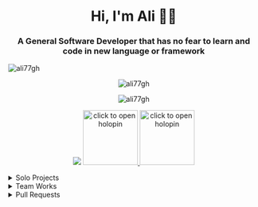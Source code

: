 <h1 align="center">Hi, I'm Ali 👋🤓</h1>
<h3 align="center">A General Software Developer that has no fear to learn and code in new language or framework</h3>

<p align="left"> <img src="https://komarev.com/ghpvc/?username=ali77gh&label=Profile%20views&color=0e75b6&style=flat" alt="ali77gh" /> </p>



<p align="center"><img  src="https://github-readme-stats.vercel.app/api/top-langs?username=ali77gh&hide=css,html,shaderlab,cmake&theme=tokyonight&langs_count=6&layout=donut" alt="ali77gh" /></p>

<p align="center"><img src="https://github-readme-stats.vercel.app/api?username=ali77gh&show_icons=true&theme=tokyonight&show=prs_merged,prs_merged_percentage&rank_icon=percentile&include_all_commits=true" alt="ali77gh" /></p>

<p align="center">
    <img src="https://github-profile-trophy.vercel.app/?username=ali77gh&column=5&theme=nord&margin-w=15&margin-h=15&title=MultiLanguage,Stars,Followers,Commits,PullRequest"/>
    <a href="https://www.holopin.io/hacktoberfest2024/userbadge/cm3714hag07660clc0xnxeypc"><img width=110  src="https://assets.holopin.io/hf2024levels/level4-sloth-code-tumbler-robe-witch-moon.webp" alt="click to open holopin" /> </a>
    <a href="https://www.holopin.io/hacktoberfest2025/userbadge/cmgzhxgwk003hl704qzwhjw81"><img width=110  src="https://assets.holopin.io/hf2025levels/lvl4-astronaut.webp" alt="click to open holopin" /> </a>
</p>

<details>
  <summary>Solo Projects</summary>

<br>

[![Readme Card](https://github-readme-stats.vercel.app/api/pin/?username=ali77gh&repo=bake-rs&theme=tokyonight)](https://github.com/ali77gh/bake-rs)
[![Readme Card](https://github-readme-stats.vercel.app/api/pin/?username=ali77gh&repo=chap&theme=tokyonight)](https://github.com/ali77gh/chap)
[![Readme Card](https://github-readme-stats.vercel.app/api/pin/?username=ali77gh&repo=projectanalyzer&theme=tokyonight)](https://github.com/ali77gh/projectanalyzer)
[![Readme Card](https://github-readme-stats.vercel.app/api/pin/?username=ali77gh&repo=telescope&theme=tokyonight)](https://github.com/ali77gh/telescope)
[![Readme Card](https://github-readme-stats.vercel.app/api/pin/?username=ali77gh&repo=hrypton-droid&theme=tokyonight)](https://github.com/ali77gh/hrypton-droid)
[![Readme Card](https://github-readme-stats.vercel.app/api/pin/?username=unitools-apps&repo=unitools-android&theme=tokyonight)](https://github.com/ali77gh/hrypton-droid)
[![Readme Card](https://github-readme-stats.vercel.app/api/pin/?username=ali77gh&repo=easydataandroid&theme=tokyonight)](https://github.com/ali77gh/easydataandroid)
[![Readme Card](https://github-readme-stats.vercel.app/api/pin/?username=hooshkar&repo=AndroidMultiCalendarTools&theme=tokyonight)](https://github.com/ali77gh/easydataandroid)

</details>

<details>
  <summary>Team Works</summary>

[![Readme Card](https://github-readme-stats.vercel.app/api/pin/?username=persian-tools&repo=rust-persian-tools&theme=tokyonight)](https://github.com/persian-tools/rust-persian-tools)
[![Readme Card](https://github-readme-stats.vercel.app/api/pin/?username=ali77gh&repo=PersianFontDotMatris&theme=tokyonight)](https://github.com/ali77gh/PersianFontDotMatris)
[![Readme Card](https://github-readme-stats.vercel.app/api/pin/?username=ali77gh&repo=GNM-desktop&theme=tokyonight)](https://github.com/ali77gh/GNM-desktop)
[![Readme Card](https://github-readme-stats.vercel.app/api/pin/?username=Pishik-Games&repo=DanglingSpaceman&theme=tokyonight)](https://github.com/Pishik-Games/DanglingSpaceman)
[![Readme Card](https://github-readme-stats.vercel.app/api/pin/?username=Pishik-Games&repo=RootsOfRage&theme=tokyonight)](https://github.com/Pishik-Games/RootsOfRage)
[![Readme Card](https://github-readme-stats.vercel.app/api/pin/?username=Pishik-Games&repo=PeaceClown&theme=tokyonight)](https://github.com/Pishik-Games/PeaceClown)
[![Readme Card](https://github-readme-stats.vercel.app/api/pin/?username=Pishik-Games&repo=GGJ2025&theme=tokyonight)](https://github.com/Pishik-Games/GGJ2025)
[![Readme Card](https://github-readme-stats.vercel.app/api/pin/?username=ali77gh&repo=language_performance_prime_algorithm&theme=tokyonight)](https://github.com/ali77gh/language_performance_prime_algorithm)

</details>

<details>
  <summary>Pull Requests</summary>

| Repo | Change | Language |
|------|--------|----------|
| [Dioxus](https://github.com/DioxusLabs/dioxus-template/pull/35) | Bug fix (router problem) | Rust |
| [TheAlgorithms/Rust](https://github.com/TheAlgorithms/Rust/pull/831) | RGB to CMYK | Rust |
| [sableangle/UnityHTTPServer](https://github.com/sableangle/UnityHTTPServer/pull/8) | Bug fix | C# |
| [alirezasariri78](https://github.com/alirezasariri78/rs-abbreviation-number/pull/1) | Feature + Improve API | Rust |
| [Dioxus](https://github.com/DioxusLabs/dioxus-template/pull/36/) | Bug fix (git miss-config) | Rust |
| [TheAlgorithms/Rust](https://github.com/TheAlgorithms/Rust/pull/830) | Length conversion | Rust |
| [alirezasariri78](https://github.com/alirezasariri78/DiskAnalyzer/pull/15/) | Bug fix | Rust |
| [FatulM/shamsi_date](https://github.com/FatulM/shamsi_date/pull/24/) | Improve API | Dart |
| [tokio](https://github.com/tokio-rs/tokio/pull/6530) | Adding fs::walk() to tokio (rejected but was fun) | Rust |
| [alirezasariri78](https://github.com/alirezasariri78/rs-abbreviation-number/pull/8/) | Style fix | Rust


</details>
